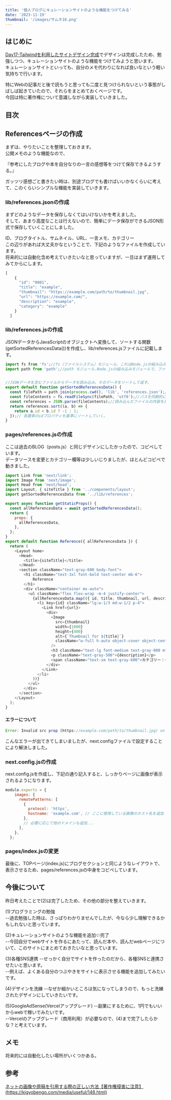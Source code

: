 ```yaml
---
title: '個人ブログにキュレーションサイトのような機能をつけてみる'
date: '2023-11-19'
thumbnail: '/images/サムネ18.png'
---
```


## はじめに
[Day17-Tailwindを利用したサイトデザイン完成](/posts/day17)でデザインは完成したため、勉強しつつ、キュレーションサイトのような機能をつけてみようと思います。  
キュレーションサイトといっても、自分のメモ代わりになれば良いなという軽い気持ちで行います。  

特にWebの記事だと後で読もうと思っても二度と見つけられないという事態がしばしば起きていたので、それらをまとめておくページです。  
今回は特に著作権について意識しながら実装していきました。

## 目次

## Referencesページの作成
まずは、やりたいことを整理しておきます。  
公開メモのような機能なので、  

『参考にしたブログや本を自分なりの一言の感想等をつけて保存できるようする。』  

ガッツリ感想ごと書きたい時は、別途ブログでも書けばいいかなくらいに考えて、このくらいシンプルな機能を実装していきます。

### lib/references.jsonの作成
まずどのようなデータを保存しなくてはいけないかを考えました。  
そして、あまり高度なことは行えないので、簡単にデータ保存ができるJSON形式で保存していくことにしました。

ID、ブログタイトル、サムネイル、URL、一言メモ、カテゴリー  
この辺りがあれば大丈夫かなということで、下記のようなファイルを作成しています。  
将来的には自動化含め考えていきたいなと思っていますが、一旦はまず運用してみてからにします。

```js
[
    {
      "id": "0001",
      "title": "example",
      "thumbnail": "https://example.com/path/to/thumbnail.jpg",
      "url": "https://example.com/",
      "description": "example",
	  "category": "example" 
    }
  ]

```

### lib/references.jsの作成
JSONデータからJavaScriptのオブジェクトへ変換して、ソートする関数(getSortedReferencesData())を作成し、lib/references.jsファイルに記載します。

```js
import fs from 'fs';//fs（ファイルシステム）モジュール。これはNode.jsの組み込みモジュールで、ファイルの読み書きするためのもの。
import path from 'path';//path モジュール.Node.jsの組み込みモジュールで、ファイルパスを操作するためのもの。


//JSONデータを含むファイルからデータを読み込み、そのデータをソートして返す。
export default function getSortedReferencesData() {
  const filePath = path.join(process.cwd(), 'lib', 'references.json');//カレントワーキングディレクトリから、ここへのファイルパスを作成。
  const fileContents = fs.readFileSync(filePath, 'utf8');//パスを同期的に読み込む。
  const references = JSON.parse(fileContents);//読み込んだファイルの内容をJSONとして解析し、JavaScriptのオブジェクトに変換。
  return references.sort((a, b) => {
    return a.id < b.id ? -1 : 1;
  });// 各要素のidプロパティを基準にソートしていく。
}

```

### pages/references.jsの作成
ここは過去のBLOG（posts.js）と同じデザインにしたかったので、コピペしています。  
データソースを変更とカテゴリー欄等は少しいじりましたが、ほとんどコピペで動きました。
```js
import Link from 'next/link';
import Image from 'next/image';
import Head from 'next/head';
import Layout, { siteTitle } from '../components/layout';
import getSortedReferencesData from '../lib/references'; 

export async function getStaticProps() {
  const allReferencesData = await getSortedReferencesData(); 
  return {
    props: {
      allReferencesData,
    },
  };
}
export default function Reference({ allReferencesData }) {
  return (
    <Layout home>
      <Head>
        <title>{siteTitle}</title>
      </Head>
      <section className="text-gray-600 body-font">
        <h1 className="text-3xl font-bold text-center mb-6">
            Reference
        </h1>
        <div className="container mx-auto">
          <ul className="flex flex-wrap -m-4 justify-center">
            {allReferencesData.map(({ id, title, thumbnail, url, description, category }) => (
              <li key={id} className="lg:w-1/3 md:w-1/2 p-4">
                <Link href={url}>
                  <div>
                    <Image
                      src={thumbnail}
                      width={1000}
                      height={400}
                      alt={`Thumbnail for ${title}`}
                      className="w-full h-auto object-cover object-center rounded-lg"
                    />
                    <h3 className="text-lg font-medium text-gray-900 mt-2">{title}</h3>
                    <p className="text-gray-500">{description}</p>
                    <span className="text-sm text-gray-600">カテゴリー：{category}</span> 
                  </div>
                </Link>
              </li>
            ))}
          </ul>
        </div>
      </section>
    </Layout>
  );
}

```
#### エラーについて
```js
Error: Invalid src prop (https://example.com/path/to/thumbnail.jpg) on `next/image`, hostname "example.com" is not configured under images in your `next.config.js`
```
こんなエラーが出てきてしまいましたが、next.configファイルで設定することにより解決しました。

### next.config.jsの作成
next.config.jsを作成し、下記の通り記入すると、しっかりページに画像が表示されるようになります。

```js
module.exports = {
    images: {
      remotePatterns: [
        {
          protocol: 'https',
          hostname: 'example.com', // ここに使用している画像のホスト名を追加
        },
        // 必要に応じて他のドメインも追加...
      ],
    },
  };
```

### pages/index.jsの変更
最後に、TOPページ(index.js)にブログセクションと同じようなレイアウトで、表示させるため、pages/references.jsの中身をコピペしています。

## 今後について
昨日考えたことで(2)は完了したため、その他の部分を整えていきます。

(1)プログラミングの勉強  
--過去勉強した時は、さっぱりわかりませんでしたが、今なら少し理解できるかもしれないと思っています。

(2)キュレーションサイトのような機能を追加⇦完了  
--今回自分でwebサイトを作るにあたって、読んだ本や、読んだwebページについて、このサイトにまとめておきたいなと思っています。

(3)各種SNS連携
--せっかく自分でサイトを作ったのだから、各種SNSと連携させたいと思います。  
--例えば、よくある自分のつぶやきをサイトに表示させる機能を追加してみたいです。

(4)デザインを洗練
--なぜか細かいところは気になってしまうので、もっと洗練されたデザインにしていきたいです。

(5)GoogleAdSense(Vercelアップグレード)
--副業にするために、1円でもいいからwebで稼いでみたいです。  
--Vercelのアップグレード（商用利用）が必要なので、(4)まで完了したらかな？と考えています。

## メモ
将来的には自動化したい場所がいくつかある。


## 参考
[ネットの画像や原稿を引用する際の正しい方法【著作権侵害に注意】(https://kigyobengo.com/media/useful/148.html)](https://kigyobengo.com/media/useful/148.html)